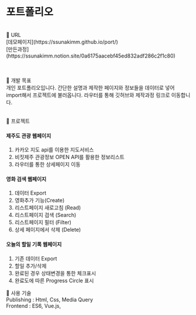 # 포트폴리오
<br>
📌 URL<br>
[데모페이지](https://ssunakimm.github.io/port/)<br>
[만든과정](https://ssunakimm.notion.site/0a6175aacebf45ed832adf286c2f1c80)
<br><br><br>


📌 개발 목표<br>
개인 포트폴리오입니다.
간단한 설명과 제작한 페이지와 정보들을 데이터로 넣어 import해서 프로젝트에 불러옵니다.
라우터를 통해 깃허브와 제작과정 링크로 이동합니다. 
<br><br>

📌 프로젝트<br>
#### 제주도 관광 웹페이지
1. 카카오 지도 api를 이용한 지도서비스
2. 비짓제주 관광정보 OPEN API를 활용한 정보리스트
3. 라우터를 통한 상세페이지 이동


#### 영화 검색 웹페이지
1. 데이터 Export
2. 영화추가 기능(Create)
3. 리스트페이지 새로고침 (Read)
4. 리스트페이지 검색 (Search)
5. 리스트페이지 필터 (Filter)
6. 상세 페이지에서 삭제 (Delete)


#### 오늘의 할일 기록 웹페이지
1. 기존 데이터 Export
2. 할일 추가/삭제
3. 완료된 경우 상태변경을 통한 체크표시
4. 완료도에 따른 Progress Circle 표시


📌 사용 기술<br>
Publishing : Html, Css, Media Query<br> 
Frontend : ES6, Vue.js, 
<br><br>


